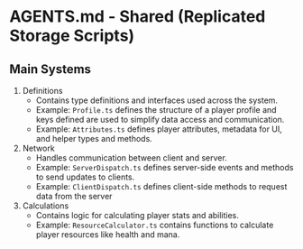 # AGENTS.md - Shared (Replicated Storage Scripts)

## Main Systems

1. Definitions
   - Contains type definitions and interfaces used across the system.
   - Example: `Profile.ts` defines the structure of a player profile and keys defined are used to simplify data access and communication.
   - Example: `Attributes.ts` defines player attributes, metadata for UI, and helper types and methods.
2. Network
    - Handles communication between client and server.
    - Example: `ServerDispatch.ts` defines server-side events and methods to send updates to clients.
    - Example: `ClientDispatch.ts` defines client-side methods to request data from the server
3. Calculations
   - Contains logic for calculating player stats and abilities.
   - Example: `ResourceCalculator.ts` contains functions to calculate player resources like health and mana.
   